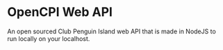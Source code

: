 # OpenCPI Web API
An open sourced Club Penguin Island web API that is made in NodeJS to run locally on your localhost.

